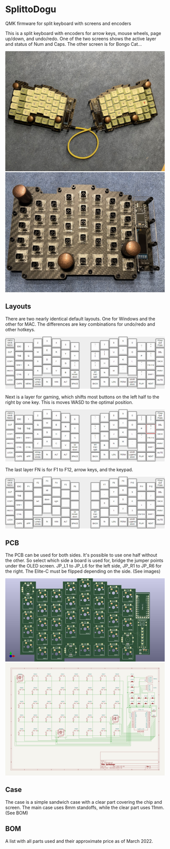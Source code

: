 # SplittoDogu
QMK firmware for split keyboard with screens and encoders

This is a split keyboard with encoders for arrow keys, mouse wheels, page up/down, and undo/redo.
One of the two screens shows the active layer and status of Num and Caps.
The other screen is for Bongo Cat...

![Splitto Dogu with Caps](Images/WithCaps.jpg)
![Splitto Dogu without Caps](Images/NoCaps.jpg)

## Layouts
There are two nearly identical default layouts. One for Windows and the other for MAC.
The differences are key combinations for undo/redo and other hotkeys.

![Splitto Dogu Layout Default](Images/Layout_Default.png)

Next is a layer for gaming, which shifts most buttons on the left half to the right by one key.
This is moves WASD to the optimal position.

![Splitto Dogu Layout Game](Images/Layout_Game.png)

The last layer FN is for F1 to F12, arrow keys, and the keypad.

![Splitto Dogu Layout FN](Images/Layout_FN.png)

## PCB
The PCB can be used for both sides. It's possible to use one half without the other.
So select which side a board is used for, bridge the jumper points under the OLED screen.
JP_L1 to JP_L6 for the left side, JP_R1 to JP_R6 for the right.
The Elite-C must be flipped depending on the side. (See images)

![Splitto Dogu PCB](Images/PCB.jpg)
![Splitto Dogu Schematic](Images/Schematic.jpg)

## Case
The case is a simple sandwich case with a clear part covering the chip and screen.
The main case uses 8mm standoffs, while the clear part uses 11mm. (See BOM)

## BOM
A list with all parts used and their approximate price as of March 2022.
